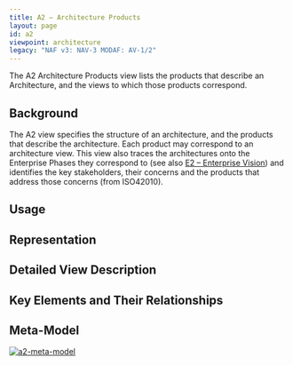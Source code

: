 ```yaml
---
title: A2 – Architecture Products
layout: page
id: a2
viewpoint: architecture
legacy: "NAF v3: NAV-3 MODAF: AV-1/2"
---
```




The A2 Architecture Products view lists the products that describe an
Architecture, and the views to which those products correspond.

## Background

The A2 view specifies the structure of an architecture, and the products
that describe the architecture. Each product may correspond to an
architecture view. This view also traces the architectures onto the
Enterprise Phases they correspond to (see also [E2 – Enterprise
Vision](/e2)) and identifies the key stakeholders, their concerns and
the products that address those concerns (from ISO42010).

## Usage

## Representation

## Detailed View Description

## Key Elements and Their Relationships

## Meta-Model

[![a2-meta-model](http://nafdocs.org/wp-content/uploads/2013/06/a2-meta-model.svg)](http://nafdocs.org/wp-content/uploads/2013/06/a2-meta-model.svg)


